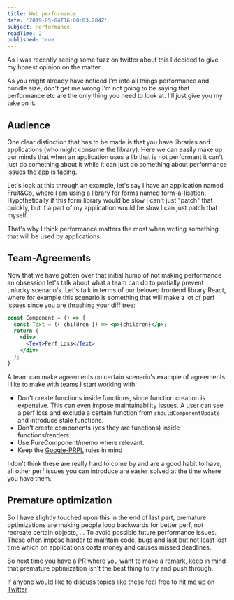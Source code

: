 ```yaml
---
title: Web performance
date: '2019-05-04T16:00:03.284Z'
subject: Performance
readTime: 2
published: true
---
```


As I was recently seeing some fuzz on twitter about this I decided to give my honest
opinion on the matter.

As you might already have noticed I'm into all things performance and bundle size, don't
get me wrong I'm not going to be saying that performance etc are the only thing you need to look at.
I'll just give you my take on it.

## Audience

One clear distinction that has to be made is that you have libraries and applications (who might
consume the library). Here we can easily make up our minds that when an application uses a lib
that is not performant it can't just do something about it while it can just do something about
performance issues the app is facing.

Let's look at this through an example, let's say I have an application named Fruit&Co, where
I am using a library for forms named form-a-lisation.
Hypothetically if this form library would be slow I can't just "patch" that quickly, but if a
part of my application would be slow I can just patch that myself.

That's why I think performance matters the most when writing something that will be used by
applications.

## Team-Agreements

Now that we have gotten over that initial hump of not making performance an obsession let's talk
about what a team can do to partially prevent unlucky scenario's.
Let's talk in terms of our beloved frontend library React, where for example this scenario
is something that will make a lot of perf issues since you are thrashing your diff tree:

```jsx
const Component = () => {
  const Text = ({ children }) => <p>{children}</p>;
  return (
    <div>
      <Text>Perf Loss</Text>
    </div>
  );
}
```

A team can make agreements on certain scenario's example of agreements I like to make with
teams I start working with:

- Don't create functions inside functions, since function creation is expensive. This can even
  impose maintainability issues. A user can see a perf loss and exclude a certain function from
  `shouldComponentUpdate` and introduce stale functions.
- Don't create components (yes they are functions) inside functions/renders.
- Use PureComponent/memo where relevant.
- Keep the [Google-PRPL](https://developers.google.com/web/fundamentals/performance/prpl-pattern/) rules in mind 

I don't think these are really hard to come by and are a good habit to have, all other perf
issues you can introduce are easier solved at the time where you have them.

## Premature optimization

So I have slightly touched upon this in the end of last part, premature optimizations are making
people loop backwards for better perf, not recreate certain objects, ... To avoid possible future
performance issues. These often impose harder to maintain code, bugs and last but not least
lost time which on applications costs money and causes missed deadlines.

So next time you have a PR where you want to make a remark, keep in mind that premature
optimization isn't the best thing to try and push through.

If anyone would like to discuss topics like these feel free to hit me up on [Twitter](https://twitter.com/JoviDeC)
